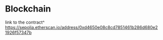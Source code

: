 # Blockchain
link to the contract^
https://sepolia.etherscan.io/address/0xd4650e08c8cd7851461b286d680e21926f57347b
